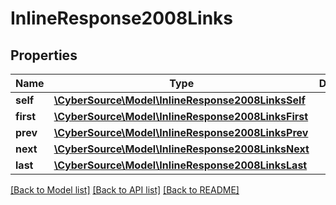 # InlineResponse2008Links

## Properties
Name | Type | Description | Notes
------------ | ------------- | ------------- | -------------
**self** | [**\CyberSource\Model\InlineResponse2008LinksSelf**](InlineResponse2008LinksSelf.md) |  | [optional] 
**first** | [**\CyberSource\Model\InlineResponse2008LinksFirst**](InlineResponse2008LinksFirst.md) |  | [optional] 
**prev** | [**\CyberSource\Model\InlineResponse2008LinksPrev**](InlineResponse2008LinksPrev.md) |  | [optional] 
**next** | [**\CyberSource\Model\InlineResponse2008LinksNext**](InlineResponse2008LinksNext.md) |  | [optional] 
**last** | [**\CyberSource\Model\InlineResponse2008LinksLast**](InlineResponse2008LinksLast.md) |  | [optional] 

[[Back to Model list]](../README.md#documentation-for-models) [[Back to API list]](../README.md#documentation-for-api-endpoints) [[Back to README]](../README.md)


